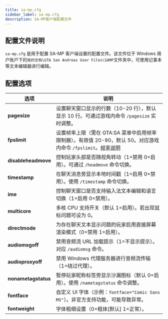 ```yaml
---
title: sa-mp.cfg
sidebar_label: sa-mp.cfg
description: SA-MP客户端配置文件
---
```


## 配置文件说明

`sa-mp.cfg` 是用于配置 SA-MP 客户端设置的配置文件。该文件位于 Windows 用户账户下的`我的文档\GTA San Andreas User Files\SAMP`文件夹中，可使用记事本等文本编辑器进行编辑。

## 配置选项

| 选项                | 说明                                                                                                                                                                                               |
| ------------------- | -------------------------------------------------------------------------------------------------------------------------------------------------------------------------------------------------- |
| **pagesize**        | 设置聊天窗口显示的行数（10-20 行），默认显示 10 行。可通过游戏内命令 `/pagesize` 实时调整。                                                                                                        |
| **fpslimit**        | 设置帧率上限（需在 GTA:SA 菜单中启用帧率限制器）。有效值 20-90，默认 50。对应游戏内命令 `/fpslimit`。[帧率说明](http://en.wikipedia.org/wiki/Frame_rate "http://en.wikipedia.org/wiki/Frame_rate") |
| **disableheadmove** | 控制玩家头部是否随视角转动（1=禁用 0=启用）。可通过 `/headmove` 命令切换。                                                                                                                         |
| **timestamp**       | 在聊天消息旁显示本地时间戳（1=启用 0=禁用）。使用 `/timestamp` 命令切换。                                                                                                                          |
| **ime**             | 控制聊天窗口是否支持输入法文本编辑和语言切换（1=启用 0=禁用）。                                                                                                                                    |
| **multicore**       | 多核 CPU 支持开关（默认 1=启用）。若出现鼠标问题可设为 0。                                                                                                                                         |
| **directmode**      | 为存在聊天文本显示问题的玩家启用直接屏幕渲染模式（0=禁用 1=启用）。                                                                                                                                |
| **audiomsgoff**     | 禁用音频流 URL 加载提示（1=不显示提示）。对应 `/audiomsg` 命令。                                                                                                                                   |
| **audioproxyoff**   | 禁用 Windows 代理服务器进行音频流传输（1=绕过代理）。                                                                                                                                              |
| **nonametagstatus** | 暂停玩家昵称标签旁显示沙漏图标（默认 0=启用）。使用 `/nametagstatus` 命令调整。                                                                                                                    |
| **fontface**        | 自定义 UI 字体（示例：`fontface="Comic Sans MS"`）。非官方支持功能，可能导致异常。                                                                                                                 |
| **fontweight**      | 字体粗细设置（0=粗体[默认] 1=正常）。                                                                                                                                                              |
